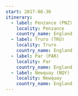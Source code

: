 ```yaml
---
start: 2017-08-30
itinerary:
  - label: Penzance (PNZ)
    locality: Penzance
    country_name: England
  - label: Truro (TRU)
    locality: Truro
    country_name: England
  - label: Par (PAR)
    locality: Par
    country_name: England
  - label: Newquay (NQY)
    locality: Newquay
    country_name: England
---
```

